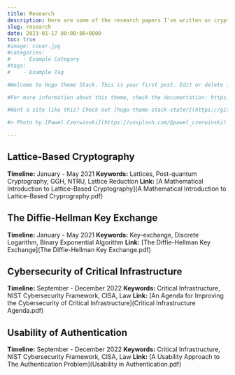 ```yaml
---
title: Research
description: Here are some of the research papers I've written on cryptography as well as the human and legal factors that interact with cybersecurity.
slug: research
date: 2023-01-17 00:00:00+0000
toc: true
#image: cover.jpg
#categories:
#    - Example Category
#tags:
#    - Example Tag

#Welcome to Hugo theme Stack. This is your first post. Edit or delete it, then start writing!

#For more information about this theme, check the documentation: https://docs.stack.jimmycai.com/

#Want a site like this? Check out [hugo-theme-stack-stater](https://github.com/CaiJimmy/#hugo-theme-stack-starter)

#> Photo by [Pawel Czerwinski](https://unsplash.com/@pawel_czerwinski) on [Unsplash](https://#unsplash.com/)

---
```


## Lattice-Based Cryptography

**Timeline:** January - May 2021
**Keywords:** Lattices, Post-quantum Cryptography, GGH, NTRU, Lattice Reduction
**Link:** [A Mathematical Introduction to Lattice-Based Cryptography](A Mathematical Introduction to Lattice-Based Cryprography.pdf)

## The Diffie-Hellman Key Exchange

**Timeline:** January - May 2021
**Keywords:** Key-exchange, Discrete Logarithm, Binary Exponential Algorithm
**Link:** [The Diffie-Hellman Key Exchange](The Diffie-Hellman Key Exchange.pdf)

## Cybersecurity of Critical Infrastructure

**Timeline:** September - December 2022
**Keywords:** Critical Infrastructure, NIST Cybersecurity Framework, CISA, Law
**Link:** [An Agenda for Improving the Cybersecurity of Critical Infrastructure](Critical Infrastructure Agenda.pdf)

## Usability of Authentication

**Timeline:** September - December 2022
**Keywords:** Critical Infrastructure, NIST Cybersecurity Framework, CISA, Law
**Link:** [A Usability Approach to The Authentication Problem](Usability in Authentication.pdf)
